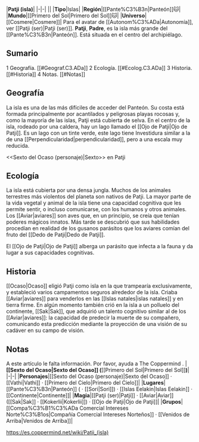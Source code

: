

|**Patji (isla)**|
|-|-|
||
|**Tipo**|Islas|
|**Región**|[[Pante%C3%B3n\|Panteón]]🐱︎|
|**Mundo**|[[Primero del Sol\|Primero del Sol]]🐱︎|
|**Universo**|[[Cosmere\|Cosmere]]|
Para el avatar de [[Autonom%C3%ADa\|Autonomía]], ver [[Patji (ser)\|Patji (ser)]].
**Patji**, **Padre**, es la isla más grande del [[Pante%C3%B3n\|Panteón]].
Está situada en el centro del archipiélago.

## Sumario

1 Geografía. [[#Geograf.C3.ADa]] 
2 Ecología. [[#Ecolog.C3.ADa]] 
3 Historia. [[#Historia]] 
4 Notas. [[#Notas]] 


## Geografía
La isla es una de las más difíciles de acceder del Panteón. Su costa está formada principalmente por acantilados y peligrosas playas rocosas y, como la mayoría de las islas, Patji está cubierta de selva. En el centro de la isla, rodeado por una caldera, hay un lago llamado el [[Ojo de Patji\|Ojo de Patji]]. Es un lago con un tinte verde, este lago tiene Investidura similar a la de una [[Perpendicularidad\|perpendicularidad]], pero a una escala muy reducida.

  <<Sexto del Ocaso (personaje)\|Sexto>> en Patji
## Ecología
La isla está cubierta por una densa jungla. Muchos de los animales terrestres más violentos del planeta son nativos de Patji. La mayor parte de la vida vegetal y animal de la isla tiene una capacidad cognitiva que les permite sentir, o incluso comunicarse, con los humanos y otros animales.
Los [[Aviar\|aviares]] son aves que, en un principio, se creía que tenían poderes mágicos innatos. Más tarde se descubrió que sus habilidades procedían en realidad de los gusanos parásitos que los aviares comían del fruto del [[Dedo de Patji\|Dedo de Patji]].


El [[Ojo de Patji\|Ojo de Patji]] alberga un parásito que infecta a la fauna y da lugar a sus capacidades cognitivas.


## Historia
[[Ocaso\|Ocaso]] eligió Patji como isla en la que trampearía exclusivamente, y estableció varios campamentos seguros alrededor de la isla. Criaba [[Aviar\|aviares]] para venderlos en las [[Islas natales\|islas natales]] y en tierra firme. En algún momento también crió en la isla a un polluelo del continente, [[Sak\|Sak]], que adquirió un talento cognitivo similar al de los [[Aviar\|aviares]]: la capacidad de predecir la muerte de su compañero, comunicando esta predicción mediante la proyección de una visión de su cadáver en su campo de visión.

## Notas

A este artículo le falta información. Por favor, ayuda a The Coppermind .
|**[[Sexto del Ocaso\|Sexto del Ocaso]] (**[[Primero del Sol\|Primero del Sol]]**)**|
|-|-|
|**Personajes**|[[Sexto del Ocaso (personaje)\|Sexto del Ocaso]] · [[Vathi\|Vathi]] · [[Primero del Cielo\|Primero del Cielo]]|
|**Lugares**|[[Pante%C3%B3n\|Panteón]] ( · [[Sori\|Sori]]) · [[Islas Eelakin\|Islas Eelakin]] · [[Continente\|Continente]]|
|**Magia**|[[Patji (ser)\|Patji]] · [[Aviar\|Aviar]] ([[Sak\|Sak]] · [[Kokerlii\|Kokerlii]]) · [[Ojo de Patji\|Ojo de Patji]]|
|**Grupos**|[[Compa%C3%B1%C3%ADa Comercial Intereses Norte%C3%B1os\|Compañía Comercial Intereses Norteños]] · [[Venidos de Arriba\|Venidos de Arriba]]|



https://es.coppermind.net/wiki/Patji_(isla)